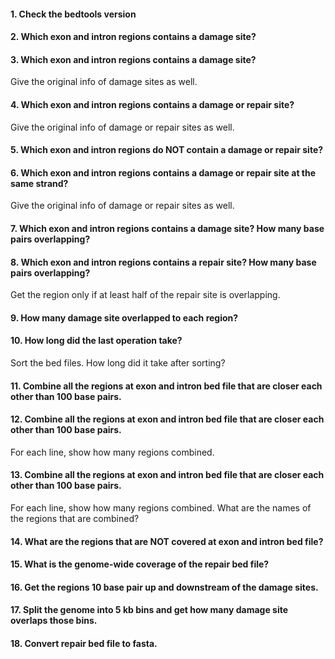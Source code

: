 #### 1. Check the bedtools version



#### 2. Which exon and intron regions contains a damage site?



#### 3. Which exon and intron regions contains a damage site? 

Give the original info of damage sites as well.



#### 4. Which exon and intron regions contains a damage or repair site? 

Give the original info of damage or repair sites as well.



#### 5. Which exon and intron regions do NOT contain a damage or repair site? 



#### 6. Which exon and intron regions contains a damage or repair site at the same strand? 

Give the original info of damage or repair sites as well.



#### 7. Which exon and intron regions contains a damage site? How many base pairs overlapping?



#### 8. Which exon and intron regions contains a repair site? How many base pairs overlapping?

Get the region only if at least half of the repair site is overlapping.



#### 9. How many damage site overlapped to each region?



#### 10. How long did the last operation take? 



Sort the bed files. How long did it take after sorting?





#### 11. Combine all the regions at exon and intron bed file that are closer each other than 100 base pairs.



#### 12. Combine all the regions at exon and intron bed file that are closer each other than 100 base pairs. 

For each line, show how many regions combined.



#### 13. Combine all the regions at exon and intron bed file that are closer each other than 100 base pairs. 

For each line, show how many regions combined. What are the names of the regions that are combined?



#### 14. What are the regions that are NOT covered at exon and intron bed file?



#### 15. What is the genome-wide coverage of the repair bed file?



#### 16. Get the regions 10 base pair up and downstream of the damage sites.



#### 17. Split the genome into 5 kb bins and get how many damage site overlaps those bins.





#### 18. Convert repair bed file to fasta.




